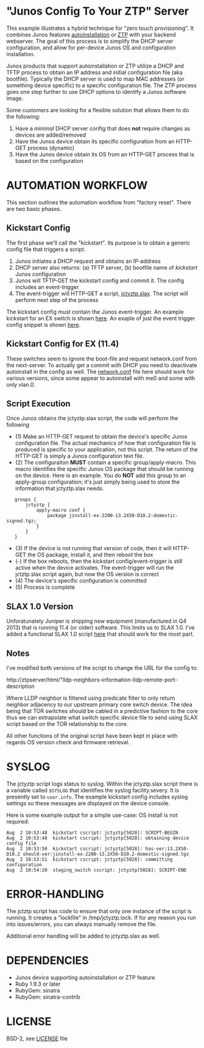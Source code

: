 # "Junos Config To Your ZTP" Server

 
  
  This example illustrates a hybrid technique for "zero touch provisioning".  It combines Junos features [autoinstallation](http://www.juniper.net/techpubs/en_US/junos12.3/topics/concept/ex-series-configuration-files-autoinstallation.html) or [ZTP](http://www.juniper.net/techpubs/en_US/junos12.3/topics/task/configuration/software-image-and-configuration-automatic-provisioning-confguring.html) with your backend webserver.  The goal of this process is to simplify the DHCP server configuration, and allow for per-device Junos OS and configuration installation.
  
  Junos products that support autoinstallation or ZTP utilize a DHCP and TFTP process to obtain an IP address and initial configuration file (aka bootfile).  Typically the DHCP server is used to map MAC addresses (or something device specific) to a specific configuration file.  The ZTP process goes one step further to use DHCP options to identify a Junos software image.
  
  Some customers are looking for a flexible solution that allows them to do the following:
  
  1. Have a *minimal* DHCP server config that does **not** require changes as devices are added/removed
  2. Have the Junos device obtain its specific configuration from an HTTP-GET process (dynamic)
  3. Have the Junos device obtain its OS from an HTTP-GET process that is based on the configuration
  
# AUTOMATION WORKFLOW

  This section outlines the automation workflow from "factory reset".  There are two basic phases.  
  
## Kickstart Config

The first phase we'll call the "kickstart".  Its purpose is to obtain a generic config file that triggers a script.  
  
  1. Junos initiates a DHCP request and obtains an IP-address
  2. DHCP server also returns: (a) TFTP server, (b) bootfile name of *kickstart* Junos configuration
  3. Junos will TFTP-GET the kickstart config and commit it. The config includes an event-trigger  
  4. The event-trigger will HTTP-GET a script, [jctyztp.slax](jctyztp.slax).  The script will perform next step of the process

The kickstart config must contain the Junos event-trigger.  An example kickstart for an EX switch is shown [here](ex-kickstart.conf).  An exaple of just the event trigger config snippet is shown [here](jctyztp-event.conf).

## Kickstart Config for EX (11.4)

These switches seem to ignore the boot-file and request network.conf from the next-server. To actually get a commit with DHCP you need to deactivate autoinstall in the config as well. The [network.conf](network.conf) file here should work for various versions, since some appear to autoinstall with me0 and some with only vlan.0.

## Script Execution

  Once Junos obtains the jctyztp.slax script, the code will perform the following
  
  * (1)  Make an HTTP-GET request to obtain the device's specific Junos configuration file.  The actual mechanics of how that configuration file is produced is specific to your application, not this script.  The return of the HTTP-GET is simply a Junos configuration text file.
  * (2)  The configuraiton **MUST** contain a specific group/apply-macro.  This macro identifies the specific Junos OS package that should be running on the device.  Here is an example.  You do **NOT** add this group to an apply-group configuration; it's just simply being used to store the information that jctyztp.slax needs.
  
````
   groups {
       jctyztp {
           apply-macro conf {
               package jinstall-ex-2200-13.2X50-D10.2-domestic-signed.tgz;
           }
       }
   }
````

  * (3)  If the device is not running that version of code, then it will HTTP-GET the OS package, install it, and then reboot the box
  * (-)  If the box reboots, then the kickstart config/event-trigger is still active when the device activates.  The event-trigger will run the jctztp.slax script again, but now the OS version is correct
  * (4)  The device's specific configuration is committed
  * (5)  Process is complete

## SLAX 1.0 Version

Unforatunately Juniper is shipping new equipment (manufactured in Q4 2013) that is running 11.4 (or older) software. This limits
us to SLAX 1.0. I've added a functional SLAX 1.0 script [here](jctyztp-slax10.slax) that should work for the most part.

## Notes

I've modified both versions of the script to change the URL for the config to:

http://ztpserver/html/"lldp-neighbors-information-lldp-remote-port-description

Where LLDP neighbor is filtered using predicate filter to only return neighbor adjacency to our upstream primary core switch device. 
The idea being that TOR switches should be cabled in a predictive fashion to the core thus we can extrapolate what switch specific device file to send using SLAX script based on the TOR relationship to the core. 

All other functions of the original script have been kept in place with regards OS version check and firmware retrieval. 

# SYSLOG

The jctyztp script logs status to syslog. Within the jctyztp.slax script there is a variable called `$SYSLOG` that identifies the syslog facility.severy.  It is presently set to `user.info`.  The example kickstart config includes syslog settings so these messages are displayed on the device console.  

Here is some example output for a simple use-case: OS install is not required:
````
Aug  2 10:53:48  kickstart cscript: jctyztp[5028]: SCRIPT-BEGIN
Aug  2 10:53:48  kickstart cscript: jctyztp[5028]: obtaining device config file
Aug  2 10:53:50  kickstart cscript: jctyztp[5028]: has-ver:13.2X50-D10.2 should-ver:jinstall-ex-2200-13.2X50-D10.2-domestic-signed.tgz
Aug  2 10:53:51  kickstart cscript: jctyztp[5028]: committing configuration
Aug  2 10:54:20  staging_switch cscript: jctyztp[5028]: SCRIPT-END

````

# ERROR-HANDLING

The jctztp script has code to ensure that only one instance of the script is running.  It creates a "lockfile" in /tmp/jctyztp.lock.  If for any reason you run into issues/errors, you can always manually remove the file.

Additional error handling will be added to jctyztp.slax as well.

# DEPENDENCIES

 * Junos device supporting autoinstallation or ZTP feature
 * Ruby 1.9.3 or later
 * RubyGem: sinatra
 * RubyGem: sinatra-contrib
 
# LICENSE
BSD-2, see [LICENSE](LICENSE.md) file

